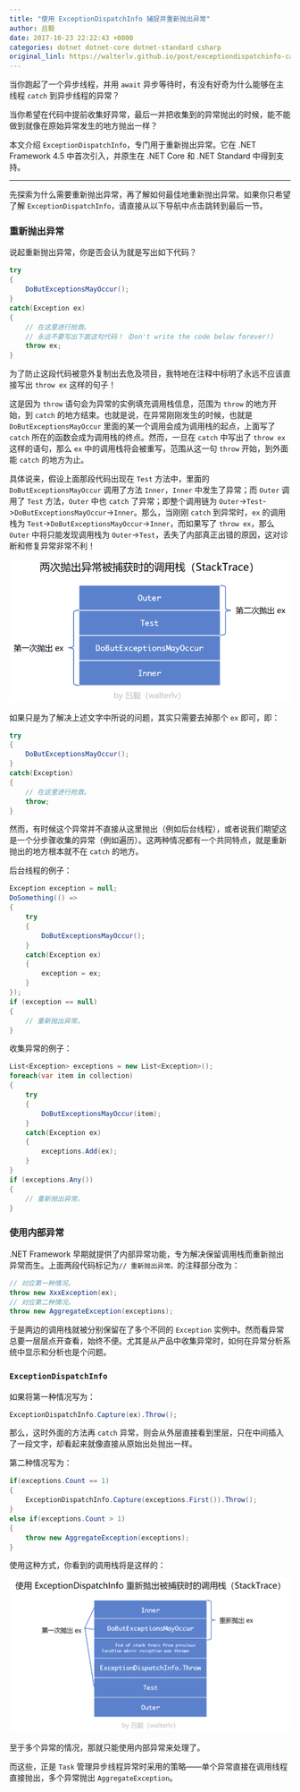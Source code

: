 ```yaml
---
title: "使用 ExceptionDispatchInfo 捕捉并重新抛出异常"
author: 吕毅
date: 2017-10-23 22:22:43 +0800
categories: dotnet dotnet-core dotnet-standard csharp
original_linl: https://walterlv.github.io/post/exceptiondispatchinfo-capture-throw.html
---
```


当你跑起了一个异步线程，并用 `await` 异步等待时，有没有好奇为什么能够在主线程 `catch` 到异步线程的异常？

当你希望在代码中提前收集好异常，最后一并把收集到的异常抛出的时候，能不能做到就像在原始异常发生的地方抛出一样？

本文介绍 `ExceptionDispatchInfo`，专门用于重新抛出异常。它在 .NET Framework 4.5 中首次引入，并原生在 .NET Core 和 .NET Standard 中得到支持。

---

先探索为什么需要重新抛出异常，再了解如何最佳地重新抛出异常。如果你只希望了解 `ExceptionDispatchInfo`，请直接从以下导航中点击跳转到最后一节。

<div id="toc"></div>

### 重新抛出异常

说起重新抛出异常，你是否会认为就是写出如下代码？

```csharp
try
{
    DoButExceptionsMayOccur();
}
catch(Exception ex)
{
    // 在这里进行抢救。
    // 永远不要写出下面这句代码！（Don't write the code below forever!）
    throw ex;
}
```

为了防止这段代码被意外复制出去危及项目，我特地在注释中标明了永远不应该直接写出 `throw ex` 这样的句子！

这是因为 `throw` 语句会为异常的实例填充调用栈信息，范围为 `throw` 的地方开始，到 `catch` 的地方结束。也就是说，在异常刚刚发生的时候，也就是 `DoButExceptionsMayOccur` 里面的某一个调用会成为调用栈的起点，上面写了 `catch` 所在的函数会成为调用栈的终点。然而，一旦在 `catch` 中写出了 `throw ex` 这样的语句，那么 `ex` 中的调用栈将会被重写，范围从这一句 `throw` 开始，到外面能 `catch` 的地方为止。

具体说来，假设上面那段代码出现在 `Test` 方法中，里面的 `DoButExceptionsMayOccur` 调用了方法 `Inner`，`Inner` 中发生了异常；而 `Outer` 调用了 `Test` 方法，`Outer` 中也 `catch` 了异常；即整个调用链为 `Outer`->`Test`->`DoButExceptionsMayOccur`->`Inner`。那么，当刚刚 `catch` 到异常时，`ex` 的调用栈为 `Test`->`DoButExceptionsMayOccur`->`Inner`，而如果写了 `throw ex`，那么 `Outer` 中将只能发现调用栈为 `Outer`->`Test`，丢失了内部真正出错的原因，这对诊断和修复异常非常不利！

![两次抛出异常时收获的调用栈](/static/posts/2017-10-23-21-31-48.png)

如果只是为了解决上述文字中所说的问题，其实只需要去掉那个 `ex` 即可，即：

```csharp
try
{
    DoButExceptionsMayOccur();
}
catch(Exception)
{
    // 在这里进行抢救。
    throw;
}
```

然而，有时候这个异常并不直接从这里抛出（例如后台线程），或者说我们期望这是一个分步骤收集的异常（例如遍历）。这两种情况都有一个共同特点，就是重新抛出的地方根本就不在 `catch` 的地方。

后台线程的例子：

```csharp
Exception exception = null;
DoSomething(() =>
{
    try
    {
        DoButExceptionsMayOccur();
    }
    catch(Exception ex)
    {
        exception = ex;
    }
});
if (exception == null)
{
    // 重新抛出异常。
}
```

收集异常的例子：

```csharp
List<Exception> exceptions = new List<Exception>();
foreach(var item in collection)
{
    try
    {
        DoButExceptionsMayOccur(item);
    }
    catch(Exception ex)
    {
        exceptions.Add(ex);
    }
}
if (exceptions.Any())
{
    // 重新抛出异常。
}
```

### 使用内部异常

.NET Framework 早期就提供了内部异常功能，专为解决保留调用栈而重新抛出异常而生。上面两段代码标记为`// 重新抛出异常。`的注释部分改为：

```csharp
// 对应第一种情况。
throw new XxxException(ex);
// 对应第二种情况。
throw new AggregateException(exceptions);
```

于是两边的调用栈就被分别保留在了多个不同的 `Exception` 实例中。然而看异常总要一层层点开查看，始终不便。尤其是从产品中收集异常时，如何在异常分析系统中显示和分析也是个问题。

### `ExceptionDispatchInfo`

如果将第一种情况写为：

```csharp
ExceptionDispatchInfo.Capture(ex).Throw();
```

那么，这时外面的方法再 `catch` 异常，则会从外层直接看到里层，只在中间插入了一段文字，却看起来就像直接从原始出处抛出一样。

第二种情况写为：

```csharp
if(exceptions.Count == 1)
{
    ExceptionDispatchInfo.Capture(exceptions.First()).Throw();
}
else if(exceptions.Count > 1)
{
    throw new AggregateException(exceptions);
}
```

使用这种方式，你看到的调用栈将是这样的：

![使用 `ExceptionDispatchInfo` 的调用栈](/static/posts/2017-10-23-22-22-30.png)

至于多个异常的情况，那就只能使用内部异常来处理了。

而这些，正是 `Task` 管理异步线程异常时采用的策略——单个异常直接在调用线程直接抛出，多个异常抛出 `AggregateException`。
